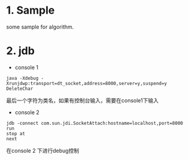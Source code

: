 # 1. Sample
some sample for algorithm.
# 2. jdb
* console 1
```
java -Xdebug -Xrunjdwp:transport=dt_socket,address=8000,server=y,suspend=y DeleteChar
```
最后一个字符为类名，如果有控制台输入，需要在console1下输入
* console 2
```
jdb -connect com.sun.jdi.SocketAttach:hostname=localhost,port=8000
run
stop at
next
```
在console 2 下进行debug控制
